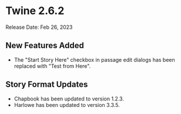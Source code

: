 # Twine 2.6.2

Release Date: Feb 26, 2023

## New Features Added

- The "Start Story Here" checkbox in passage edit dialogs has been replaced with "Test from Here".

## Story Format Updates

- Chapbook has been updated to version 1.2.3.
- Harlowe has been updated to version 3.3.5.
